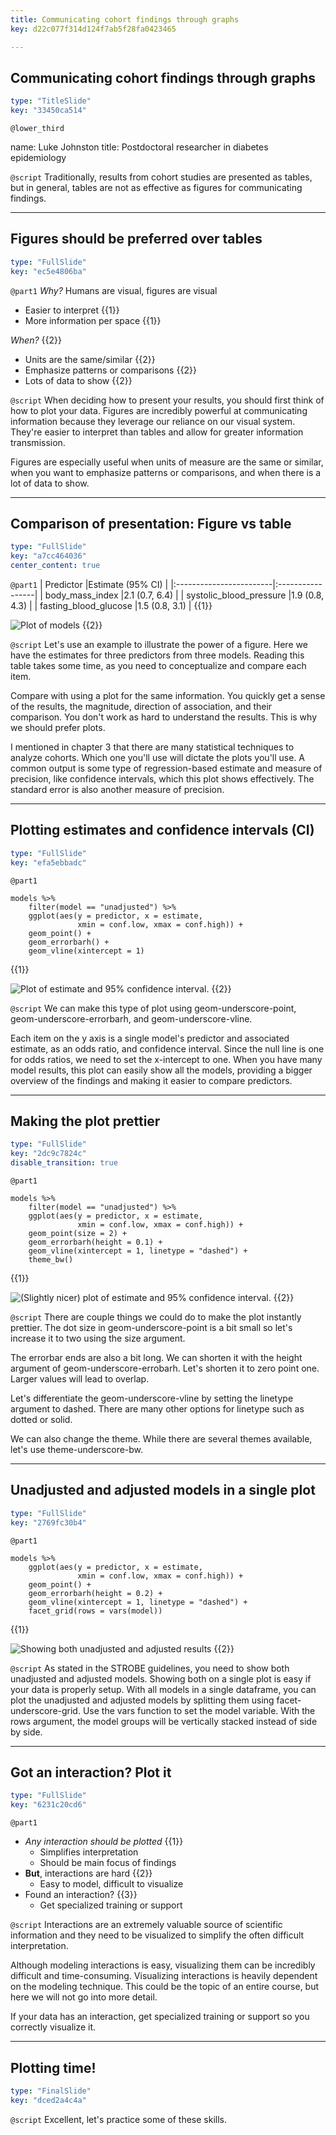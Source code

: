 ```yaml
---
title: Communicating cohort findings through graphs
key: d22c077f314d124f7ab5f28fa0423465

---
```

## Communicating cohort findings through graphs

```yaml
type: "TitleSlide"
key: "33450ca514"
```

`@lower_third`

name: Luke Johnston
title: Postdoctoral researcher in diabetes epidemiology


`@script`
Traditionally, results from cohort studies are presented as tables, but in general, tables are not as effective as figures for communicating findings.


---
## Figures should be preferred over tables

```yaml
type: "FullSlide"
key: "ec5e4806ba"
```

`@part1`
*Why?* Humans are visual, figures are visual

- Easier to interpret {{1}}
- More information per space {{1}}

*When?* {{2}}

- Units are the same/similar {{2}}
- Emphasize patterns or comparisons {{2}}
- Lots of data to show {{2}}


`@script`
When deciding how to present your results, you should first think of how to plot your data. Figures are incredibly powerful at communicating information because they leverage our reliance on our visual system. They're easier to interpret than tables and allow for greater information transmission. 

Figures are especially useful when units of measure are the same or similar, when you want to emphasize patterns or comparisons, and when there is a lot of data to show.


---
## Comparison of presentation: Figure vs table

```yaml
type: "FullSlide"
key: "a7cc464036"
center_content: true
```

`@part1`
| Predictor               |Estimate (95% CI) |
|:------------------------|:-----------------|
| body_mass_index         |2.1 (0.7, 6.4)    |
| systolic_blood_pressure |1.9 (0.8, 4.3)    |
| fasting_blood_glucose   |1.5 (0.8, 3.1)    | {{1}}

![Plot of models](https://assets.datacamp.com/production/repositories/2079/datasets/140d160b5870b6468e31abb9a971d337c4c79ceb/ch4-v2-models.png) {{2}}


`@script`
Let's use an example to illustrate the power of a figure. Here we have the estimates for three predictors from three models. Reading this table takes some time, as you need to conceptualize and compare each item.

Compare with using a plot for the same information. You quickly get a sense of the results, the magnitude, direction of association, and their comparison. You don't work as hard to understand the results. This is why we should prefer plots.

I mentioned in chapter 3 that there are many statistical techniques to analyze cohorts. Which one you'll use will dictate the plots you'll use. A common output is some type of regression-based estimate and measure of precision, like confidence intervals, which this plot shows effectively. The standard error is also another measure of precision.


---
## Plotting estimates and confidence intervals (CI)

```yaml
type: "FullSlide"
key: "efa5ebbadc"
```

`@part1`
```{r}
models %>%
    filter(model == "unadjusted") %>%
    ggplot(aes(y = predictor, x = estimate, 
               xmin = conf.low, xmax = conf.high)) +
    geom_point() +
    geom_errorbarh() +
    geom_vline(xintercept = 1)
```
{{1}}

![Plot of estimate and 95% confidence interval.](https://assets.datacamp.com/production/repositories/2079/datasets/25486b26544f91dfece966db92fae24f0a3e0f3c/ch4-v2-estimate-ci-basic.png) {{2}}


`@script`
We can make this type of plot using geom-underscore-point, geom-underscore-errorbarh, and geom-underscore-vline. 

Each item on the y axis is a single model's predictor and associated estimate, as an odds ratio, and confidence interval. Since the null line is one for odds ratios, we need to set the x-intercept to one. When you have many model results, this plot can easily show all the models, providing a bigger overview of the findings and making it easier to compare predictors.


---
## Making the plot prettier

```yaml
type: "FullSlide"
key: "2dc9c7824c"
disable_transition: true
```

`@part1`
```{r}
models %>%
    filter(model == "unadjusted") %>%
    ggplot(aes(y = predictor, x = estimate, 
    		   xmin = conf.low, xmax = conf.high)) +
    geom_point(size = 2) +
    geom_errorbarh(height = 0.1) +
    geom_vline(xintercept = 1, linetype = "dashed") +
    theme_bw()
```
{{1}}

![(Slightly nicer) plot of estimate and 95% confidence interval.](https://assets.datacamp.com/production/repositories/2079/datasets/7bae2f71e5e1e6b0349ced75f3b5422af184c289/ch4-v2-estimate-ci-nicer.png) {{2}}


`@script`
There are couple things we could do to make the plot instantly prettier. The dot size in geom-underscore-point is a bit small so let's increase it to two using the size argument.

The errorbar ends are also a bit long. We can shorten it with the height argument of geom-underscore-errobarh. Let's shorten it to zero point one. Larger values will lead to overlap.

Let's differentiate the geom-underscore-vline by setting the linetype argument to dashed. There are many other options for linetype such as dotted or solid.

We can also change the theme. While there are several themes available, let's use theme-underscore-bw.


---
## Unadjusted and adjusted models in a single plot

```yaml
type: "FullSlide"
key: "2769fc30b4"
```

`@part1`
```{r}
models %>%
    ggplot(aes(y = predictor, x = estimate, 
               xmin = conf.low, xmax = conf.high)) +
    geom_point() +
    geom_errorbarh(height = 0.2) +
    geom_vline(xintercept = 1, linetype = "dashed") +
    facet_grid(rows = vars(model))
```
{{1}}

![Showing both unadjusted and adjusted results](https://assets.datacamp.com/production/repositories/2079/datasets/07618ebbfd68c3d3a9c8e64fbe139b40d34e2ef4/ch4-v2-unadjusted-adjusted.png) {{2}}


`@script`
As stated in the STROBE guidelines, you need to show both unadjusted and adjusted models. Showing both on a single plot is easy if your data is properly setup. With all models in a single dataframe, you can plot the unadjusted and adjusted models by splitting them using facet-underscore-grid. Use the vars function to set the model variable. With the rows argument, the model groups will be vertically stacked instead of side by side.


---
## Got an interaction? Plot it

```yaml
type: "FullSlide"
key: "6231c20cd6"
```

`@part1`
- *Any interaction should be plotted* {{1}}
    - Simplifies interpretation
    - Should be main focus of findings
- **But**, interactions are hard {{2}}
    - Easy to model, difficult to visualize
- Found an interaction? {{3}}
    - Get specialized training or support


`@script`
Interactions are an extremely valuable source of scientific information and they need to be visualized to simplify the often difficult interpretation. 

Although modeling interactions is easy, visualizing them can be incredibly difficult and time-consuming. Visualizing interactions is heavily dependent on the modeling technique. This could be the topic of an entire course, but here we will not go into more detail. 

If your data has an interaction, get specialized training or support so you correctly visualize it.


---
## Plotting time!

```yaml
type: "FinalSlide"
key: "dced2a4c4a"
```

`@script`
Excellent, let's practice some of these skills.

